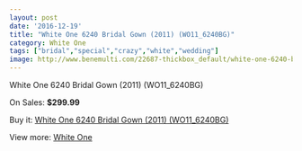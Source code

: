 ```yaml
---
layout: post
date: '2016-12-19'
title: "White One 6240 Bridal Gown (2011) (WO11_6240BG)"
category: White One
tags: ["bridal","special","crazy","white","wedding"]
image: http://www.benemulti.com/22687-thickbox_default/white-one-6240-bridal-gown-2011-wo116240bg.jpg
---
```

White One 6240 Bridal Gown (2011) (WO11_6240BG)

On Sales: **$299.99**
<a href="https://www.benemulti.com/en/white-one/8564-white-one-6240-bridal-gown-2011-wo116240bg.html"><amp-img layout="responsive" width="600" height="600" src="//www.benemulti.com/22687-thickbox_default/white-one-6240-bridal-gown-2011-wo116240bg.jpg" alt="White One 6240 Bridal Gown (2011) (WO11_6240BG) 0" /></a>
<a href="https://www.benemulti.com/en/white-one/8564-white-one-6240-bridal-gown-2011-wo116240bg.html"><amp-img layout="responsive" width="600" height="600" src="//www.benemulti.com/22688-thickbox_default/white-one-6240-bridal-gown-2011-wo116240bg.jpg" alt="White One 6240 Bridal Gown (2011) (WO11_6240BG) 1" /></a>

Buy it: [White One 6240 Bridal Gown (2011) (WO11_6240BG)](https://www.benemulti.com/en/white-one/8564-white-one-6240-bridal-gown-2011-wo116240bg.html "White One 6240 Bridal Gown (2011) (WO11_6240BG)")

View more: [White One](https://www.benemulti.com/en/73-white-one "White One")